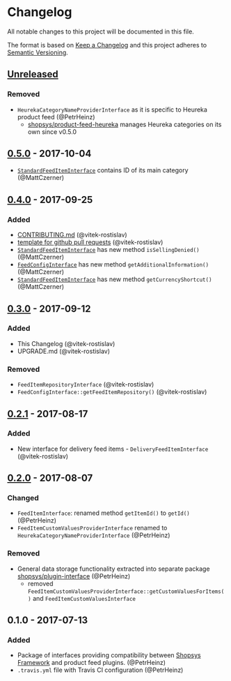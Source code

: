 # Changelog
All notable changes to this project will be documented in this file.

The format is based on [Keep a Changelog](http://keepachangelog.com/en/1.0.0/)
and this project adheres to [Semantic Versioning](http://semver.org/spec/v2.0.0.html).

## [Unreleased]
### Removed
- `HeurekaCategoryNameProviderInterface` as it is specific to Heureka product feed (@PetrHeinz)
    - [shopsys/product-feed-heureka](https://github.com/shopsys/product-feed-heureka) manages Heureka categories on its own since v0.5.0

## [0.5.0] - 2017-10-04
- [`StandardFeedItemInterface`](src/StandardFeedItemInterface.php) contains ID of its main category (@MattCzerner)

## [0.4.0] - 2017-09-25
### Added
- [CONTRIBUTING.md](CONTRIBUTING.md) (@vitek-rostislav)
- [template for github pull requests](docs/PULL_REQUEST_TEMPLATE.md) (@vitek-rostislav)
- [`StandardFeedItemInterface`](src/StandardFeedItemInterface.php) has new method `isSellingDenied()` (@MattCzerner)
- [`FeedConfigInterface`](src/FeedConfigInterface.php) has new method `getAdditionalInformation()` (@MattCzerner)
- [`StandardFeedItemInterface`](src/StandardFeedItemInterface.php) has new method `getCurrencyShortcut()` (@MattCzerner)

## [0.3.0] - 2017-09-12
### Added
- This Changelog (@vitek-rostislav)
- UPGRADE.md (@vitek-rostislav)
### Removed
- `FeedItemRepositoryInterface` (@vitek-rostislav)
- `FeedConfigInterface::getFeedItemRepository()` (@vitek-rostislav)

## [0.2.1] - 2017-08-17
### Added
- New interface for delivery feed items - `DeliveryFeedItemInterface` (@vitek-rostislav)

## [0.2.0] - 2017-08-07
### Changed
- `FeedItemInterface`: renamed method `getItemId()` to `getId()` (@PetrHeinz)
- `FeedItemCustomValuesProviderInterface` renamed to `HeurekaCategoryNameProviderInterface` (@PetrHeinz)
### Removed
- General data storage functionality extracted into separate package [shopsys/plugin-interface](https://github.com/shopsys/plugin-interface) (@PetrHeinz)
    - removed `FeedItemCustomValuesProviderInterface::getCustomValuesForItems()` and `FeedItemCustomValuesInterface`

## 0.1.0 - 2017-07-13
### Added
- Package of interfaces providing compatibility between [Shopsys Framework](https://www.shopsys-framework.com) and product feed plugins. (@PetrHeinz)
- `.travis.yml` file with Travis CI configuration (@PetrHeinz)

[Unreleased]: https://github.com/shopsys/product-feed-interface/compare/v0.5.0...HEAD
[0.5.0]: https://github.com/shopsys/product-feed-interface/compare/v0.4.0...v0.5.0
[0.4.0]: https://github.com/shopsys/product-feed-interface/compare/v0.3.0...v0.4.0
[0.3.0]: https://github.com/shopsys/product-feed-interface/compare/v0.2.1...v0.3.0
[0.2.1]: https://github.com/shopsys/product-feed-interface/compare/v0.2.0...v0.2.1
[0.2.0]: https://github.com/shopsys/product-feed-interface/compare/v0.1.0...v0.2.0
